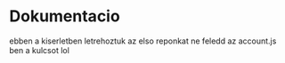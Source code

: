 # Dokumentacio 

ebben a kiserletben letrehoztuk az elso reponkat
ne feledd az account.js ben a kulcsot lol
